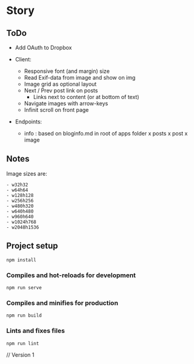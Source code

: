 # Story

## ToDo
- Add OAuth to Dropbox

- Client:
  - Responsive font (and margin) size
  - Read Exif-data from image and show on img
  - Image grid as optional layout
  - Next / Prev post link on posts
    - Links next to content (or at bottom of text)
  - Navigate images with arrow-keys
  - Infinit scroll on front page

- Endpoints:
  - info : based on bloginfo.md in root of apps folder
  x posts
  x post
  x image

## Notes

Image sizes are:
```
- w32h32
- w64h64
- w128h128
- w256h256
- w480h320
- w640h480
- w960h640
- w1024h768
- w2048h1536
```



## Project setup
```
npm install
```

### Compiles and hot-reloads for development
```
npm run serve
```

### Compiles and minifies for production
```
npm run build
```

### Lints and fixes files
```
npm run lint
```

// Version 1
